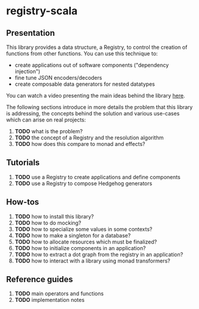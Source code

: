 # registry-scala

## Presentation

This library provides a data structure, a Registry, to control the creation of functions from other functions. 
You can use this technique to:

 - create applications out of software components ("dependency injection")
 - fine tune JSON encoders/decoders
 - create composable data generators for nested datatypes

You can watch a video presenting the main ideas behind the library [here](https://skillsmatter.com/skillscasts/12299-wire-once-rewire-twice).

The following sections introduce in more details the problem that this library is addressing, the concepts behind the solution and various use-cases which can arise on real projects:

 1. **TODO** what is the problem?
 1. **TODO** the concept of a Registry and the resolution algorithm
 1. **TODO** how does this compare to monad and effects?
 
## Tutorials

 1. **TODO** use a Registry to create applications and define components
 2. **TODO** use a Registry to compose Hedgehog generators
 
## How-tos

 1. **TODO** how to install this library?
 1. **TODO** how to do mocking?
 1. **TODO** how to specialize some values in some contexts?
 1. **TODO** how to make a singleton for a database?
 1. **TODO** how to allocate resources which must be finalized?
 1. **TODO** how to initialize components in an application?
 1. **TODO** how to extract a dot graph from the registry in an application?
 1. **TODO** how to interact with a library using monad transformers?

## Reference guides

 1. **TODO** main operators and functions
 2. **TODO** implementation notes
